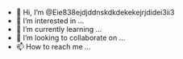 - 👋 Hi, I’m @Eie838ejdjddnskdkdekekejrjdidei3ii3
- 👀 I’m interested in ...
- 🌱 I’m currently learning ...
- 💞️ I’m looking to collaborate on ...
- 📫 How to reach me ...

<!---
Eie838ejdjddnskdkdekekejrjdidei3ii3/Eie838ejdjddnskdkdekekejrjdidei3ii3 is a ✨ special ✨ repository because its `README.md` (this file) appears on your GitHub profile.
You can click the Preview link to take a look at your changes.
--->
